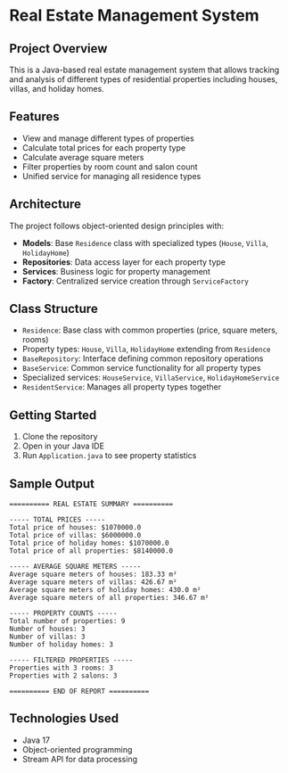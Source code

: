 # Real Estate Management System

## Project Overview
This is a Java-based real estate management system that allows tracking and analysis of different types of residential properties including houses, villas, and holiday homes.

## Features
- View and manage different types of properties
- Calculate total prices for each property type
- Calculate average square meters
- Filter properties by room count and salon count
- Unified service for managing all residence types

## Architecture
The project follows object-oriented design principles with:

- **Models**: Base `Residence` class with specialized types (`House`, `Villa`, `HolidayHome`)
- **Repositories**: Data access layer for each property type
- **Services**: Business logic for property management
- **Factory**: Centralized service creation through `ServiceFactory`

## Class Structure
- `Residence`: Base class with common properties (price, square meters, rooms)
- Property types: `House`, `Villa`, `HolidayHome` extending from `Residence`
- `BaseRepository`: Interface defining common repository operations
- `BaseService`: Common service functionality for all property types
- Specialized services: `HouseService`, `VillaService`, `HolidayHomeService`
- `ResidentService`: Manages all property types together

## Getting Started
1. Clone the repository
2. Open in your Java IDE
3. Run `Application.java` to see property statistics

## Sample Output
```
========== REAL ESTATE SUMMARY ==========

----- TOTAL PRICES -----
Total price of houses: $1070000.0
Total price of villas: $6000000.0
Total price of holiday homes: $1070000.0
Total price of all properties: $8140000.0

----- AVERAGE SQUARE METERS -----
Average square meters of houses: 183.33 m²
Average square meters of villas: 426.67 m²
Average square meters of holiday homes: 430.0 m²
Average square meters of all properties: 346.67 m²

----- PROPERTY COUNTS -----
Total number of properties: 9
Number of houses: 3
Number of villas: 3
Number of holiday homes: 3

----- FILTERED PROPERTIES -----
Properties with 3 rooms: 3
Properties with 2 salons: 3

========== END OF REPORT ==========
```

## Technologies Used
- Java 17
- Object-oriented programming
- Stream API for data processing
